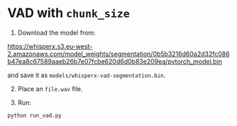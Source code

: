 # VAD with `chunk_size`

1. Download the model from:

https://whisperx.s3.eu-west-2.amazonaws.com/model_weights/segmentation/0b5b3216d60a2d32fc086b47ea8c67589aaeb26b7e07fcbe620d6d0b83e209ea/pytorch_model.bin

and save it as `models/whisperx-vad-segmentation.bin`.

2. Place an `file.wav` file.

3. Run:

```
python run_vad.py
```
